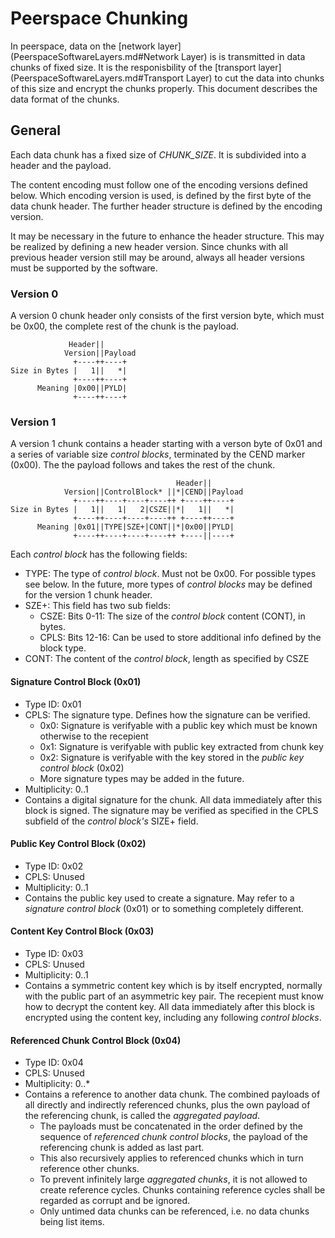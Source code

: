 # Peerspace Chunking

In peerspace, data on the [network layer](PeerspaceSoftwareLayers.md#Network Layer)
is is transmitted in data chunks of fixed size. It is the responisbility of
the [transport layer](PeerspaceSoftwareLayers.md#Transport Layer) to cut the data
into chunks of this size and encrypt the chunks properly. This document describes
the data format of the chunks.

## General

Each data chunk has a fixed size of _CHUNK_SIZE_. It is subdivided into a header and
the payload.

The content encoding must follow one of the encoding versions defined below. Which encoding
version is used, is defined by the first byte of the data chunk header. The further header
structure is defined by the encoding version.

It may be necessary in the future to enhance the header structure. This may be realized by
defining a new header version. Since chunks with all previous header version still may be
around, always all header versions must be supported by the software.

### Version 0

A version 0 chunk header only consists of the first version byte, which must be 0x00, the
complete rest of the chunk is the payload.

                 Header||
                Version||Payload
                  +----++----+
    Size in Bytes |   1||   *|
                  +----++----+
          Meaning |0x00||PYLD|
                  +----++----+

### Version 1

A version 1 chunk contains a header starting with a verson byte of 0x01 and a series of
variable size _control blocks_, terminated by the CEND marker (0x00). The the payload follows
and takes the rest of the chunk. 

                                         Header||
                Version||ControlBlock* ||*|CEND||Payload
                  +----++----+----+----++ +----++----+
    Size in Bytes |   1||   1|   2|CSZE||*|   1||   *|
                  +----++----+----+----++ +----++----+
          Meaning |0x01||TYPE|SZE+|CONT||*|0x00||PYLD|
                  +----++----+----+----++ +----||----+

Each _control block_ has the following fields:
* TYPE: The type of _control block_. Must not be 0x00. For possible types see below. In the future,
  more types of _control blocks_ may be defined for the version 1 chunk header.
* SZE+: This field has two sub fields:
  * CSZE: Bits 0-11: The size of the _control block_ content (CONT), in bytes.
  * CPLS: Bits 12-16: Can be used to store additional info defined by the block type. 
* CONT: The content of the _control block_, length as specified by CSZE

#### Signature Control Block (0x01)

* Type ID: 0x01
* CPLS: The signature type. Defines how the signature can be verified.
  * 0x0: Signature is verifyable with a public key which must be known otherwise to the recepient
  * 0x1: Signature is verifyable with public key extracted from chunk key
  * 0x2: Signature is verifyable with the key stored in the _public key control block_ (0x02)
  * More signature types may be added in the future.
* Multiplicity: 0..1
* Contains a digital signature for the chunk. All data immediately after this block is signed. The
  signature may be verified as specified in the CPLS subfield of the _control block's_ SIZE+
  field. 

#### Public Key Control Block (0x02)

* Type ID: 0x02
* CPLS: Unused 
* Multiplicity: 0..1
* Contains the public key used to create a signature. May refer to a _signature control block_
  (0x01) or to something completely different.
  
#### Content Key Control Block (0x03)

* Type ID: 0x03
* CPLS: Unused 
* Multiplicity: 0..1
* Contains a symmetric content key which is by itself encrypted, normally with the public part
  of an asymmetric key pair. The recepient must know how to decrypt the content key. All data
  immediately after this block is encrypted using the content key, including any following _control
  blocks_.
  
#### Referenced Chunk Control Block (0x04)

* Type ID: 0x04
* CPLS: Unused 
* Multiplicity: 0..*
* Contains a reference to another data chunk. The combined payloads of all directly and indirectly
  referenced chunks, plus the own payload of the referencing chunk, is called the
  _aggregated payload_.
  * The payloads must be concatenated in the order defined by the sequence of _referenced chunk
    control blocks_, the payload of the referencing chunk is added as last part.
  * This also recursively applies to referenced chunks which in turn reference other chunks.
  * To prevent infinitely large _aggregated chunks_, it is not allowed to create reference
    cycles. Chunks containing reference cycles shall be regarded as corrupt and be ignored.
  * Only untimed data chunks can be referenced, i.e. no data chunks being list items.